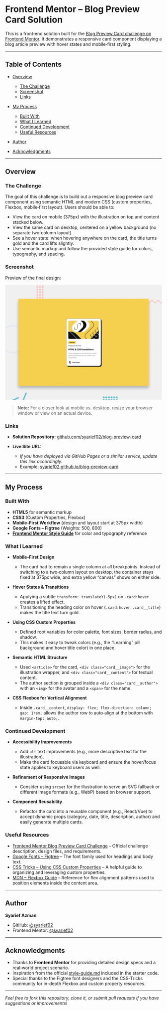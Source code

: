 # Frontend Mentor – Blog Preview Card Solution

This is a front‐end solution built for the [Blog Preview Card challenge on Frontend Mentor](https://www.frontendmentor.io/challenges/blog-preview-card-ckPaj01IcS). It demonstrates a responsive card component displaying a blog article preview with hover states and mobile‐first styling.

---

## Table of Contents

- [Overview](#overview)

  - [The Challenge](#the-challenge)
  - [Screenshot](#screenshot)
  - [Links](#links)

- [My Process](#my-process)

  - [Built With](#built-with)
  - [What I Learned](#what-i-learned)
  - [Continued Development](#continued-development)
  - [Useful Resources](#useful-resources)

- [Author](#author)
- [Acknowledgments](#acknowledgments)

---

## Overview

### The Challenge

The goal of this challenge is to build out a responsive blog preview card component using semantic HTML and modern CSS (custom properties, Flexbox, mobile‐first layout). Users should be able to:

- View the card on mobile (375px) with the illustration on top and content stacked below.
- View the same card on desktop, centered on a yellow background (no separate two‐column layout).
- See a hover state: when hovering anywhere on the card, the title turns gold and the card lifts slightly.
- Use semantic markup and follow the provided style guide for colors, typography, and spacing.

### Screenshot

Preview of the final design:

<p align="center">
  <img src="./preview.jpg" alt="Blog preview card screenshot" width="600">
</p>

> **Note:** For a closer look at mobile vs. desktop, resize your browser window or view on an actual device.

### Links

- **Solution Repository:** [github.com/syarief02/blog-preview-card](https://github.com/syarief02/blog-preview-card)
- **Live Site URL:**

  - _If you have deployed via GitHub Pages or a similar service, update this link accordingly._
  - Example: [syarief02.github.io/blog-preview-card](https://syarief02.github.io/blog-preview-card)

---

## My Process

### Built With

- **HTML5** for semantic markup
- **CSS3** (Custom Properties, Flexbox)
- **Mobile‐First Workflow** (design and layout start at 375px width)
- **Google Fonts – Figtree** (Weights: 500, 800)
- **[Frontend Mentor Style Guide](./style-guide.md)** for color and typography reference

### What I Learned

- **Mobile‐First Design**

  - The card had to remain a single column at all breakpoints. Instead of switching to a two‐column layout on desktop, the container stays fixed at 375px wide, and extra yellow “canvas” shows on either side.

- **Hover States & Transitions**

  - Applying a subtle `transform: translateY(-5px)` on `.card:hover` creates a lifted effect.
  - Transitioning the heading color on hover (`.card:hover .card__title`) makes the title text turn gold.

- **Using CSS Custom Properties**

  - Defined root variables for color palette, font sizes, border radius, and shadow.
  - This makes it easy to tweak colors (e.g., the “Learning” pill background and hover title color) in one place.

- **Semantic HTML Structure**

  - Used `<article>` for the card, `<div class="card__image">` for the illustration wrapper, and `<div class="card__content">` for textual content.
  - The author section is grouped inside a `<div class="card__author">` with an `<img>` for the avatar and a `<span>` for the name.

- **CSS Flexbox for Vertical Alignment**

  - Inside `.card__content`, `display: flex; flex-direction: column; gap: 1rem;` allows the author row to auto‐align at the bottom with `margin-top: auto;`.

### Continued Development

- **Accessibility Improvements**

  - Add `alt` text improvements (e.g., more descriptive text for the illustration).
  - Make the card focusable via keyboard and ensure the hover/focus state applies to keyboard users as well.

- **Refinement of Responsive Images**

  - Consider using `srcset` for the illustration to serve an SVG fallback or different image formats (e.g., WebP) based on browser support.

- **Component Reusability**

  - Refactor the card into a reusable component (e.g., React/Vue) to accept dynamic props (category, date, title, description, author) and easily generate multiple cards.

### Useful Resources

- [Frontend Mentor Blog Preview Card Challenge](https://www.frontendmentor.io/challenges/blog-preview-card-ckPaj01IcS) – Official challenge description, design files, and requirements.
- [Google Fonts – Figtree](https://fonts.google.com/specimen/Figtree) – The font family used for headings and body text.
- [CSS Tricks – Using CSS Custom Properties](https://css-tricks.com/using-css-variables/) – A helpful guide to organizing and leveraging custom properties.
- [MDN – Flexbox Guide](https://developer.mozilla.org/en-US/docs/Web/CSS/CSS_Flexible_Box_Layout) – Reference for flex alignment patterns used to position elements inside the content area.

---

## Author

**Syarief Azman**

- GitHub: [@syarief02](https://github.com/syarief02)
- Frontend Mentor: [@syarief02](https://www.frontendmentor.io/profile/syarief02)

---

## Acknowledgments

- Thanks to **Frontend Mentor** for providing detailed design specs and a real‐world project scenario.
- Inspiration from the official [style-guide.md](./style-guide.md) included in the starter code.
- Special thanks to the Figtree font designers and the CSS-Tricks community for in-depth Flexbox and custom property resources.

---

_Feel free to fork this repository, clone it, or submit pull requests if you have suggestions or improvements!_
